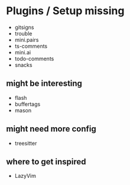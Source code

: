 # Plugins / Setup missing

- gitsigns
- trouble
- mini.pairs
- ts-comments
- mini.ai
- todo-comments
- snacks

## might be interesting

- flash
- buffertags
- mason

## might need more config

- treesitter

## where to get inspired

- LazyVim
